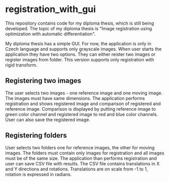 # registration_with_gui
This repository contains code for my diploma thesis, which is still being developed.
The topic of my diploma thesis is "Image registration using optimization with automatic differentiation".

My diploma thesis has a simple GUI. For now, the application is only in Czech language and supports only grayscale images. When user starts the application they have two options. They can either reister two images or register images from folder. This version supports only registration with rigid transform.

## Registering two images
The user selects two images - one reference image and one moving image. The images must have same dimensions. The application performs registration and shows registered image and comparison of registered and reference image. Comparison is displayed by putting reference image to green color channel and registered image to red and blue color channels. User can also save the registered image.

## Registering folders
User selects two folders one for reference images, the other for moving images. The folders must contain only images for registration and all images must be of the same size. The application than performs registration and user can save CSV file with results. The CSV file contains translations in X and Y directions and rotations. Translations are on scale from -1 to 1, rotation is expressed in radians.

